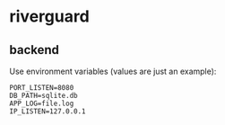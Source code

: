 # riverguard

## backend

Use environment variables (values are just an example):
```
PORT_LISTEN=8080
DB_PATH=sqlite.db
APP_LOG=file.log
IP_LISTEN=127.0.0.1
```